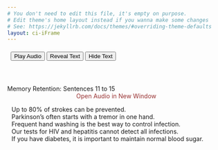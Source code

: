 ```yaml
---
# You don't need to edit this file, it's empty on purpose.
# Edit theme's home layout instead if you wanna make some changes
# See: https://jekyllrb.com/docs/themes/#overriding-theme-defaults
layout: ci-iFrame
---
```


<header class="MRE-header">
<div style="margin: auto; text-align: left; padding-top: .5em;">
&nbsp;
<audio id="EC04"><source src="/assets/audio/mr-group03.mp3"></source></audio>
<input class="MRE-button-audio" type="button" onclick="document.getElementById('EC04').play()" value="Play Audio">
<button class="MRE-button" type="button" onclick="textReveal01()">Reveal Text</button>
<button class="MRE-button" type="button" onclick="textHide01()">Hide Text</button>
</div>
</header>

<div class="MRE-Content-Header">Memory Retention: Sentences 11 to 15</div>
<div class="center-it" style="text-align: center;"><a style="color: #933; text-decoration: none;" href="/assets/audio/mr-group03.mp3" target="_audio">Open Audio in New Window</a></div> 		
<div id="changeFontColor">
<p class="MRE-Content" style="padding-left: 10px; padding-right: 15px;">Up to 80% of strokes can be prevented.<br />
Parkinson’s often starts with a tremor in one hand.<br />
Frequent hand washing is the best way to control infection.<br />
Our tests for HIV and hepatitis cannot detect all infections.<br />
If you have diabetes, it is important to maintain normal blood sugar.</p>
</div>


